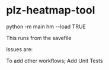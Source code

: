 # plz-heatmap-tool

python -m main hm --load TRUE 

This runs from the savefile

Issues are:

To add other workflows;
Add Unit Tests
